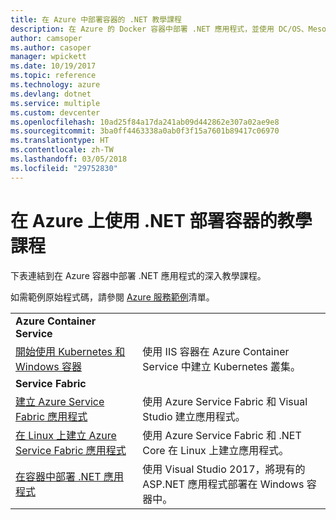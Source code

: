 ```yaml
---
title: 在 Azure 中部署容器的 .NET 教學課程
description: 在 Azure 的 Docker 容器中部署 .NET 應用程式，並使用 DC/OS、Mesos 或 Kubernetes 調整其大小。
author: camsoper
ms.author: casoper
manager: wpickett
ms.date: 10/19/2017
ms.topic: reference
ms.technology: azure
ms.devlang: dotnet
ms.service: multiple
ms.custom: devcenter
ms.openlocfilehash: 10ad25f84a17da241ab09d442862e307a02ae9e8
ms.sourcegitcommit: 3ba0ff4463338a0ab0f3f15a7601b89417c06970
ms.translationtype: HT
ms.contentlocale: zh-TW
ms.lasthandoff: 03/05/2018
ms.locfileid: "29752830"
---
```

# <a name="container-deployment-tutorials-with-net-on-azure"></a>在 Azure 上使用 .NET 部署容器的教學課程

下表連結到在 Azure 容器中部署 .NET 應用程式的深入教學課程。

如需範例原始程式碼，請參閱 [Azure 服務範例](https://azure.microsoft.com/resources/samples/?platform=dotnet)清單。

| | |
|---|---|
| **Azure Container Service** ||
| [開始使用 Kubernetes 和 Windows 容器][1] | 使用 IIS 容器在 Azure Container Service 中建立 Kubernetes 叢集。
|**Service Fabric**| |
| [建立 Azure Service Fabric 應用程式][2] | 使用 Azure Service Fabric 和 Visual Studio 建立應用程式。 | 
| [在 Linux 上建立 Azure Service Fabric 應用程式][3] | 使用 Azure Service Fabric 和 .NET Core 在 Linux 上建立應用程式。 | 
| [在容器中部署 .NET 應用程式][4] | 使用 Visual Studio 2017，將現有的 ASP.NET 應用程式部署在 Windows 容器中。  |

[1]: /azure/container-service/container-service-kubernetes-windows-walkthrough
[2]: /azure/service-fabric/service-fabric-create-your-first-application-in-visual-studio
[3]: /azure/service-fabric/service-fabric-get-started-containers
[4]: /azure/service-fabric/service-fabric-host-app-in-a-container

